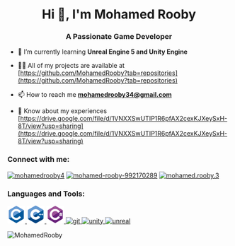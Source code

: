 <h1 align="center">Hi 👋, I'm Mohamed Rooby</h1>
<h3 align="center">A Passionate Game Developer</h3>

- 🌱 I’m currently learning **Unreal Engine 5 and Unity Engine**

- 👨‍💻 All of my projects are available at [https://github.com/MohamedRooby?tab=repositories](https://github.com/MohamedRooby?tab=repositories)

- 📫 How to reach me **mohamedrooby34@gmail.com**

- 📄 Know about my experiences [https://drive.google.com/file/d/1VNXXSwUTIP1R6pfAX2cexKJXeySxH-8T/view?usp=sharing](https://drive.google.com/file/d/1VNXXSwUTIP1R6pfAX2cexKJXeySxH-8T/view?usp=sharing)

<h3 align="left">Connect with me:</h3>
<p align="left">
<a href="https://twitter.com/mohamedrooby4" target="blank"><img align="center" src="https://raw.githubusercontent.com/rahuldkjain/github-profile-readme-generator/master/src/images/icons/Social/twitter.svg" alt="mohamedrooby4" height="30" width="40" /></a>
<a href="https://linkedin.com/in/mohamed-rooby-992170289" target="blank"><img align="center" src="https://raw.githubusercontent.com/rahuldkjain/github-profile-readme-generator/master/src/images/icons/Social/linked-in-alt.svg" alt="mohamed-rooby-992170289" height="30" width="40" /></a>
<a href="https://fb.com/mohamed.rooby.3" target="blank"><img align="center" src="https://raw.githubusercontent.com/rahuldkjain/github-profile-readme-generator/master/src/images/icons/Social/facebook.svg" alt="mohamed.rooby.3" height="30" width="40" /></a>
</p>

<h3 align="left">Languages and Tools:</h3>
<p align="left"> <a href="https://www.cprogramming.com/" target="_blank" rel="noreferrer"> <img src="https://raw.githubusercontent.com/devicons/devicon/master/icons/c/c-original.svg" alt="c" width="40" height="40"/> </a> <a href="https://www.w3schools.com/cpp/" target="_blank" rel="noreferrer"> <img src="https://raw.githubusercontent.com/devicons/devicon/master/icons/cplusplus/cplusplus-original.svg" alt="cplusplus" width="40" height="40"/> </a> <a href="https://www.w3schools.com/cs/" target="_blank" rel="noreferrer"> <img src="https://raw.githubusercontent.com/devicons/devicon/master/icons/csharp/csharp-original.svg" alt="csharp" width="40" height="40"/> </a> <a href="https://git-scm.com/" target="_blank" rel="noreferrer"> <img src="https://www.vectorlogo.zone/logos/git-scm/git-scm-icon.svg" alt="git" width="40" height="40"/> </a> <a href="https://unity.com/" target="_blank" rel="noreferrer"> <img src="https://www.vectorlogo.zone/logos/unity3d/unity3d-icon.svg" alt="unity" width="40" height="40"/> </a> <a href="https://unrealengine.com/" target="_blank" rel="noreferrer"> <img src="https://raw.githubusercontent.com/kenangundogan/fontisto/036b7eca71aab1bef8e6a0518f7329f13ed62f6b/icons/svg/brand/unreal-engine.svg" alt="unreal" width="40" height="40"/> </a> </p>


<p><img align="center" src="https://github-readme-stats.vercel.app/api/top-langs?username=MohamedRooby&show_icons=true&locale=en&layout=compact" alt="MohamedRooby" /></p>
